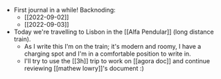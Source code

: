 - First journal in a while! Backnoding:
  - [[2022-09-02]]
  - [[2022-09-03]]
- Today we're travelling to Lisbon in the [[Alfa Pendular]] (long distance train).
  - As I write this I'm on the train; it's modern and roomy, I have a charging spot and I'm in a comfortable position to write in.
  - I'll try to use the [[3h]] trip to work on [[agora doc]] and continue reviewing [[mathew lowry]]'s document :)
